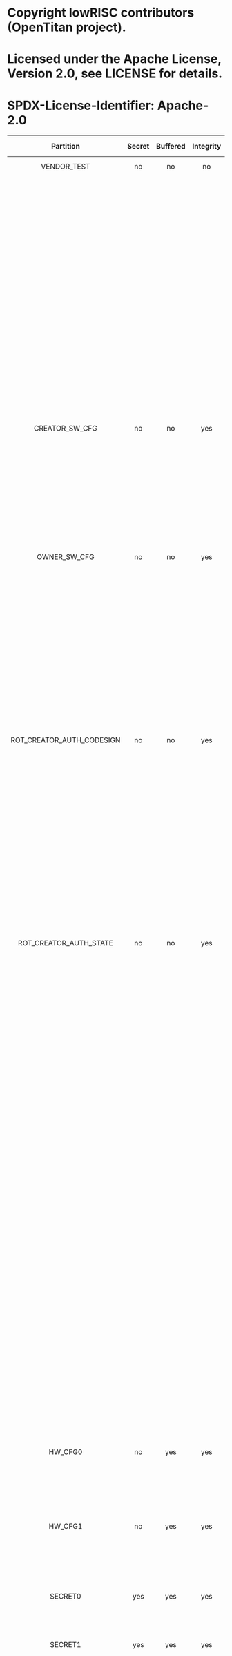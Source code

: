 # Copyright lowRISC contributors (OpenTitan project).
# Licensed under the Apache License, Version 2.0, see LICENSE for details.
# SPDX-License-Identifier: Apache-2.0

<!--
DO NOT EDIT THIS FILE DIRECTLY.
It has been generated with ./util/topgen.py -t hw/top_earlgrey/data/top_earlgrey.hjson
-->

|         Partition         |  Secret  |  Buffered  |  Integrity  |  WR Lockable  |  RD Lockable  | Description                                                         |
|:-------------------------:|:--------:|:----------:|:-----------:|:-------------:|:-------------:|:--------------------------------------------------------------------|
|        VENDOR_TEST        |    no    |     no     |     no      | yes (Digest)  |   yes (CSR)   | Vendor test partition.                                              |
|                           |          |            |             |               |               | This is reserved for manufacturing smoke checks. The OTP wrapper    |
|                           |          |            |             |               |               | control logic inside otp_macro is allowed to read/write to this     |
|                           |          |            |             |               |               | region. ECC uncorrectable errors seen on the functional otp_macro   |
|                           |          |            |             |               |               | interface will not lead to an alert for this partition.             |
|                           |          |            |             |               |               | Instead, such errors will be reported as correctable ECC errors.    |
|      CREATOR_SW_CFG       |    no    |     no     |     yes     | yes (Digest)  |   yes (CSR)   | Software configuration partition.                                   |
|                           |          |            |             |               |               | This is for device-specific calibration data, e.g, clock, LDO, RNG, |
|                           |          |            |             |               |               | and configuration settings set by the ROM.                          |
|       OWNER_SW_CFG        |    no    |     no     |     yes     | yes (Digest)  |   yes (CSR)   | Software configuration partition.                                   |
|                           |          |            |             |               |               | This contains data that changes software behavior in the ROM, for   |
|                           |          |            |             |               |               | example enabling defensive features in ROM or selecting failure     |
|                           |          |            |             |               |               | modes if verification fails.                                        |
| ROT_CREATOR_AUTH_CODESIGN |    no    |     no     |     yes     | yes (Digest)  |   yes (CSR)   | This OTP partition is used to store four P-256 keys                 |
|                           |          |            |             |               |               | and four Sphincs+ keys. The partition requires 464                  |
|                           |          |            |             |               |               | bytes of software visible storage. The partition is                 |
|                           |          |            |             |               |               | locked at manufacturing time to protect against                     |
|                           |          |            |             |               |               | malicious write attempts.                                           |
|  ROT_CREATOR_AUTH_STATE   |    no    |     no     |     yes     | yes (Digest)  |   yes (CSR)   | This OTP partition is used to capture the state of                  |
|                           |          |            |             |               |               | each key slot. Each key can be in one of the                        |
|                           |          |            |             |               |               | following states: BLANK, ENABLED, DISABLED. The                     |
|                           |          |            |             |               |               | encoded values are such that transitions between                    |
|                           |          |            |             |               |               | BLANK -> ENABLED ->  DISABLED are possible without                  |
|                           |          |            |             |               |               | causing ECC errors (this is a mechanism similar to                  |
|                           |          |            |             |               |               | how we manage life cycle state transitions). The                    |
|                           |          |            |             |               |               | partition is left unlocked to allow STATE updates in                |
|                           |          |            |             |               |               | the field. The ROM_EXT is required to lock access to                |
|                           |          |            |             |               |               | the OTP Direct Access Interface to prevent DoS                      |
|                           |          |            |             |               |               | attacks from malicious code executing on Silicon                    |
|                           |          |            |             |               |               | Owner partitions. DAI write locking is available in                 |
|                           |          |            |             |               |               | EarlGrey.                                                           |
|          HW_CFG0          |    no    |    yes     |     yes     | yes (Digest)  |      no       | Hardware configuration 0 partition.                                 |
|                           |          |            |             |               |               | This contains a device identifier and manufacturing state.          |
|          HW_CFG1          |    no    |    yes     |     yes     | yes (Digest)  |      no       | Hardware configuration 1 partition.                                 |
|                           |          |            |             |               |               | This contains several hardware feature switches.                    |
|          SECRET0          |   yes    |    yes     |     yes     | yes (Digest)  | yes (Digest)  | Secret partition 0.                                                 |
|                           |          |            |             |               |               | This contains TEST lifecycle unlock tokens.                         |
|          SECRET1          |   yes    |    yes     |     yes     | yes (Digest)  | yes (Digest)  | Secret partition 1.                                                 |
|                           |          |            |             |               |               | This contains SRAM and flash scrambling keys.                       |
|          SECRET2          |   yes    |    yes     |     yes     | yes (Digest)  | yes (Digest)  | Secret partition 2.                                                 |
|                           |          |            |             |               |               | This contains RMA unlock token, creator root key, and creator seed. |
|        LIFE_CYCLE         |    no    |    yes     |     yes     |      no       |      no       | Lifecycle partition.                                                |
|                           |          |            |             |               |               | This contains lifecycle transition count and state. This partition  |
|                           |          |            |             |               |               | cannot be locked since the life cycle state needs to advance to RMA |
|                           |          |            |             |               |               | in-field. Note that while this partition is not marked secret, it   |
|                           |          |            |             |               |               | is not readable nor writeable via the DAI. Only the LC controller   |
|                           |          |            |             |               |               | can access this partition, and even via the LC controller it is not |
|                           |          |            |             |               |               | possible to read the raw manufacturing life cycle state in encoded  |
|                           |          |            |             |               |               | form, since that encoding is considered a netlist secret. The LC    |
|                           |          |            |             |               |               | controller only exposes a decoded version of this state.            |
